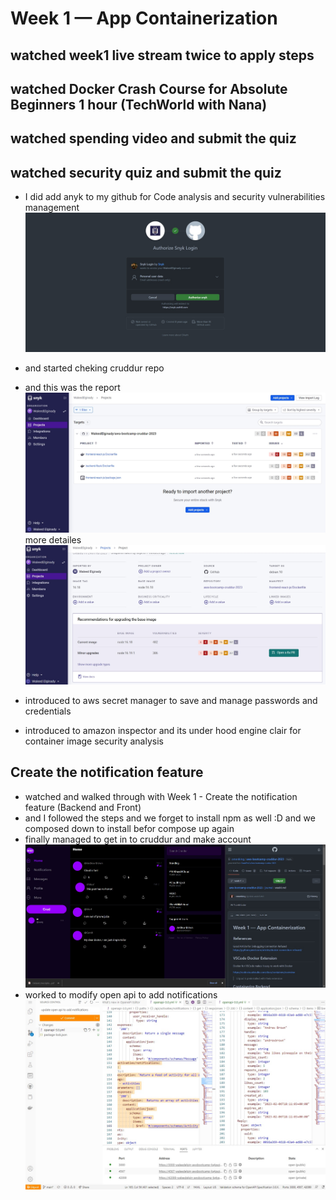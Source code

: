 # Week 1 — App Containerization
## watched week1 live stream twice to apply steps
## watched Docker Crash Course for Absolute Beginners  1 hour (TechWorld with Nana)
## watched spending video and submit the quiz
## watched security quiz and submit the quiz
- I did add anyk to my github for Code analysis and security vulnerabilities management
![follow adding snyk steps](assets/add%20snyk%20to%20GitHub.jpg)

- and started cheking cruddur repo
- and this was the report
![snyk results](assets/checked%20crudder%20repo%20with%20snyk.jpg)
more detailes
![more detailes about vulnerabilities ](assets/synk%20report%20detailes%20of%20vulnerabilities.jpg)
- introduced to aws secret manager to save and manage passwords and credentials 
- introduced to amazon inspector and its under hood engine clair for container image security analysis
## Create the notification feature
- watched  and walked through with Week 1 - Create the notification feature (Backend and Front)
- and I followed the steps and we forget to install npm as well :D and we composed down to install befor compose up again
- finally managed to get in to cruddur and make account 
![sign up for crudder account](assets/sign%20up%20for%20cruddur%20account.jpg)
- worked to modify open api to add notifications
![commiting api update to add notifications](assets/update%20open%20api%20to%20add%20notifications.jpg)
